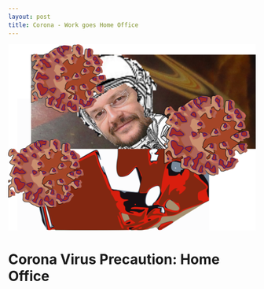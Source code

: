 ```yaml
---
layout: post
title: Corona - Work goes Home Office
---
```


![WorkHomeOffice](../images/workhomeoffice.png)

# Corona Virus Precaution: Home Office
